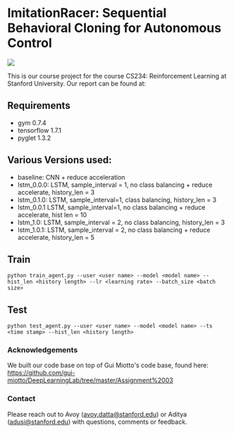 # ImitationRacer: Sequential Behavioral Cloning for Autonomous Control
![](vid.gif)

This is our course project for the course CS234: Reinforcement Learning at Stanford University. Our report can be found at:

## Requirements
- gym 0.7.4
- tensorflow 1.7.1
- pyglet 1.3.2

## Various Versions used:
- baseline: CNN + reduce acceleration
- lstm_0.0.0: LSTM, sample_interval = 1, no class balancing + reduce accelerate, history_len = 3 
- lstm_0.1.0: LSTM, sample_interval=1, class balancing, history_len = 3
- lstm_0.0.1 LSTM, sample_interval=1, no class balancing + reduce accelerate, hist len = 10
- lstm_1.0: LSTM, sample_interval = 2, no class balancing, history_len = 3 
- lstm_1.0.1: LSTM, sample_interval = 2,  no class balancing + reduce accelerate, history_len = 5

## Train 
```
python train_agent.py --user <user name> --model <model name> --hist_len <history length> --lr <learning rate> --batch_size <batch size>
```

## Test
```
python test_agent.py --user <user name> --model <model name> --ts <time stamp> --hist_len <history length> 
```

### Acknowledgements
We built our code base on top of Gui Miotto's code base, found here: 
https://github.com/gui-miotto/DeepLearningLab/tree/master/Assignment%2003

### Contact
Please reach out to Avoy (avoy.datta@stanford.edu) or Aditya (adusi@stanford.edu) with questions, comments or feedback.